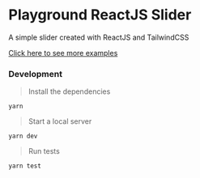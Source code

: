 # Playground ReactJS Slider

A simple slider created with ReactJS and TailwindCSS

[Click here to see more examples](https://github.com/cicerohen/playground)

### Development

> Install the dependencies

```
yarn
```

> Start a local server

```
yarn dev
```

> Run tests

```
yarn test
```